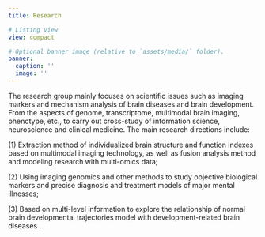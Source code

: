 ```yaml
---
title: Research

# Listing view
view: compact

# Optional banner image (relative to `assets/media/` folder).
banner:
  caption: ''
  image: ''
---
```


The research group mainly focuses on scientific issues such as imaging markers and mechanism analysis of brain diseases and brain development. From the aspects of genome, transcriptome, multimodal brain imaging, phenotype, etc., to carry out cross-study of information science, neuroscience and clinical medicine. The main research directions include:

(1) Extraction method of individualized brain structure and function indexes based on multimodal imaging technology, as well as fusion analysis method and modeling research with multi-omics data;

(2) Using imaging genomics and other methods to study objective biological markers and precise diagnosis and treatment models of major mental illnesses;

(3) Based on multi-level information to explore the relationship  of normal brain developmental trajectories model with development-related brain diseases .

